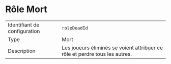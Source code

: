 # Rôle Mort

|                              |                                                                             |
| ---------------------------- | --------------------------------------------------------------------------- |
| Identifiant de configuration | `roleDeadId`                                                                |
| Type                         | Mort                                                                        |
| Description                  | Les joueurs éliminés se voient attribuer ce rôle et perdre tous les autres. |
